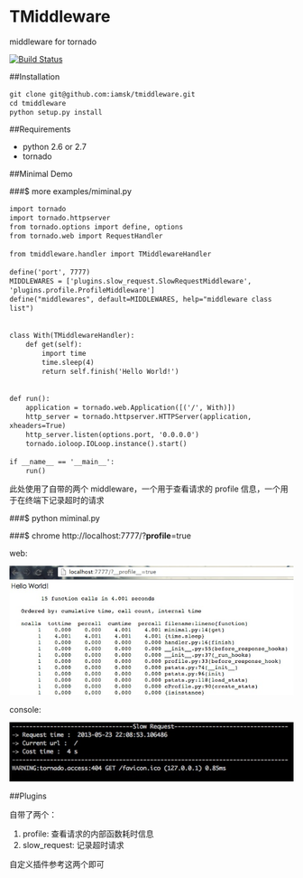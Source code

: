 TMiddleware
==================

middleware for tornado

[![Build Status](https://travis-ci.org/iamsk/tmiddleware.png)](https://travis-ci.org/iamsk/tmiddleware)

##Installation

    git clone git@github.com:iamsk/tmiddleware.git
    cd tmiddleware
    python setup.py install

##Requirements

* python 2.6 or 2.7
* tornado

##Minimal Demo

###$ more examples/miminal.py

    import tornado
    import tornado.httpserver
    from tornado.options import define, options
    from tornado.web import RequestHandler
    
    from tmiddleware.handler import TMiddlewareHandler
    
    define('port', 7777)
    MIDDLEWARES = ['plugins.slow_request.SlowRequestMiddleware', 'plugins.profile.ProfileMiddleware']
    define("middlewares", default=MIDDLEWARES, help="middleware class list")
    
    
    class With(TMiddlewareHandler):
        def get(self):
            import time
            time.sleep(4)
            return self.finish('Hello World!')
    
    
    def run():
        application = tornado.web.Application([('/', With)])
        http_server = tornado.httpserver.HTTPServer(application, xheaders=True)
        http_server.listen(options.port, '0.0.0.0')
        tornado.ioloop.IOLoop.instance().start()
    
    if __name__ == '__main__':
        run()

此处使用了自带的两个 middleware，一个用于查看请求的 profile 信息，一个用于在终端下记录超时的请求

###$ python miminal.py

###$ chrome http://localhost:7777/?__profile__=true

web:

![TMiddleware-web](tmiddleware-web.jpg)

console:

![TMiddleware-console](tmiddleware-console.jpg)

##Plugins

自带了两个：

1. profile: 查看请求的内部函数耗时信息
2. slow_request: 记录超时请求

自定义插件参考这两个即可